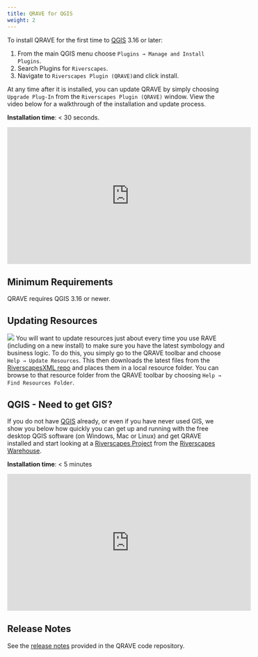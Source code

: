 ```yaml
---
title: QRAVE for QGIS
weight: 2
---
```


To install QRAVE for the first time to [QGIS](https://qgis.org/) 3.16 or later: 

1. From the main QGIS menu choose `Plugins → Manage and Install Plugins`.
2. Search Plugins for `Riverscapes`.
3. Navigate to `Riverscapes Plugin (QRAVE)`and click install.

At any time after it is installed, you can update QRAVE by simply choosing `Upgrade Plug-In` from the `Riverscapes Plugin (QRAVE)` window. View the video below for a walkthrough of the installation and update process. 

**Installation time**: < 30 seconds.

<div class="responsive-embed">
<iframe width="560" height="315" src="https://www.youtube.com/embed/O5xwIqhtlag" title="YouTube video player" frameborder="0" allow="accelerometer; autoplay; clipboard-write; encrypted-media; gyroscope; picture-in-picture" allowfullscreen></iframe>
</div>

## Minimum Requirements

QRAVE requires QGIS 3.16 or newer.

## Updating Resources

<img class="float-right" src="{{ site.baseurl }}/assets/images/updateresources.png"> You will want to update resources just about every time you use RAVE (including on a new install) to make sure you have the latest symbology and business logic. To do this, you simply go to the QRAVE toolbar and choose `Help → Update Resources`. This then downloads the latest files from the [RiverscapesXML repo](https://github.com/Riverscapes/RiverscapesXML) and places them in a local resource folder. You can browse to that resource folder from the QRAVE toolbar by choosing `Help → Find Resources Folder`.

## QGIS - Need to get GIS?

If you do not have [QGIS](https://qgis.org/) already, or even if you have never used GIS, we show you below how quickly you can get up and running with the free desktop QGIS software (on Windows, Mac or Linux) and get QRAVE installed and start looking at a [Riverscapes Project](https://riverscapes.xyz/Tools/Technical_Reference/Documentation_Standards/Riverscapes_Projects/) from the [Riverscapes Warehouse](https://data.riverscapes.xyz/).

**Installation time**: < 5 minutes

<div class="responsive-embed">
<iframe width="560" height="315" src="https://www.youtube.com/embed/iMxcyp2u4jc" title="YouTube video player" frameborder="0" allow="accelerometer; autoplay; clipboard-write; encrypted-media; gyroscope; picture-in-picture" allowfullscreen></iframe>
</div>

## Release Notes

See the [release notes](https://github.com/Riverscapes/QRAVEPlugin/releases) provided in the QRAVE code repository.
